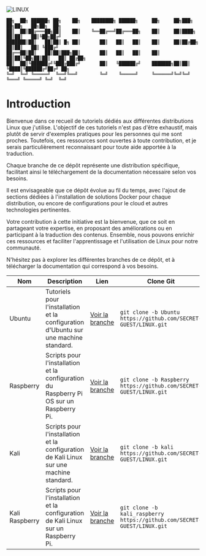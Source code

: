 ![LINUX](https://img.shields.io/badge/LINUX-yellow)

```
██╗  ██╗ ██████╗ ██╗    ██╗    ████████╗ ██████╗     ██╗     ██╗███╗   ██╗██╗   ██╗██╗  ██╗
██║  ██║██╔═══██╗██║    ██║    ╚══██╔══╝██╔═══██╗    ██║     ██║████╗  ██║██║   ██║╚██╗██╔╝
███████║██║   ██║██║ █╗ ██║       ██║   ██║   ██║    ██║     ██║██╔██╗ ██║██║   ██║ ╚███╔╝ 
██╔══██║██║   ██║██║███╗██║       ██║   ██║   ██║    ██║     ██║██║╚██╗██║██║   ██║ ██╔██╗ 
██║  ██║╚██████╔╝╚███╔███╔╝       ██║   ╚██████╔╝    ███████╗██║██║ ╚████║╚██████╔╝██╔╝ ██╗
╚═╝  ╚═╝ ╚═════╝  ╚══╝╚══╝        ╚═╝    ╚═════╝     ╚══════╝╚═╝╚═╝  ╚═══╝ ╚═════╝ ╚═╝  ╚═╝
```

# Introduction

Bienvenue dans ce recueil de tutoriels dédiés aux différentes distributions Linux que j'utilise. L'objectif de ces tutoriels n'est pas d'être exhaustif, mais plutôt de servir d'exemples pratiques pour les personnes qui me sont proches. Toutefois, ces ressources sont ouvertes à toute contribution, et je serais particulièrement reconnaissant pour toute aide apportée à la traduction.

Chaque branche de ce dépôt représente une distribution spécifique, facilitant ainsi le téléchargement de la documentation nécessaire selon vos besoins.

Il est envisageable que ce dépôt évolue au fil du temps, avec l'ajout de sections dédiées à l'installation de solutions Docker pour chaque distribution, ou encore de configurations pour le cloud et autres technologies pertinentes. 

Votre contribution à cette initiative est la bienvenue, que ce soit en partageant votre expertise, en proposant des améliorations ou en participant à la traduction des contenus. Ensemble, nous pouvons enrichir ces ressources et faciliter l'apprentissage et l'utilisation de Linux pour notre communauté.

N'hésitez pas à explorer les différentes branches de ce dépôt, et à télécharger la documentation qui correspond à vos besoins.

| Nom            | Description                                                  | Lien                                                             | Clone Git                                                            |
|----------------|--------------------------------------------------------------|-------------------------------------------------------------------|----------------------------------------------------------------------|
| Ubuntu         | Tutoriels pour l'installation et la configuration d'Ubuntu sur une machine standard. | [Voir la branche](https://github.com/SECRET-GUEST/LINUX/tree/Ubuntu) | `git clone -b Ubuntu https://github.com/SECRET-GUEST/LINUX.git`     |
| Raspberry      | Scripts pour l'installation et la configuration du Raspberry Pi OS sur un Raspberry Pi. | [Voir la branche](https://github.com/SECRET-GUEST/LINUX/tree/Raspberry) | `git clone -b Raspberry https://github.com/SECRET-GUEST/LINUX.git` |
| Kali           | Scripts pour l'installation et la configuration de Kali Linux sur une machine standard. | [Voir la branche](https://github.com/SECRET-GUEST/LINUX/tree/kali) | `git clone -b kali https://github.com/SECRET-GUEST/LINUX.git`       |
| Kali Raspberry | Scripts pour l'installation et la configuration de Kali Linux sur un Raspberry Pi. | [Voir la branche](https://github.com/SECRET-GUEST/LINUX/tree/kali_raspberry) | `git clone -b kali_raspberry https://github.com/SECRET-GUEST/LINUX.git` |


